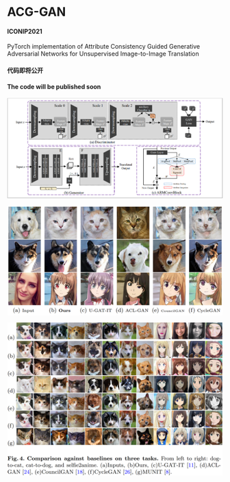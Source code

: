 # ACG-GAN

#### ICONIP2021
PyTorch implementation of Attribute Consistency Guided Generative Adversarial Networks for Unsupervised Image-to-Image Translation


#### 代码即将公开

#### The code will be published soon
![](https://github.com/Nightfury12366/ACG-GAN/blob/main/networks.PNG)



![](https://github.com/Nightfury12366/ACG-GAN/blob/main/result1.PNG)



![](https://github.com/Nightfury12366/ACG-GAN/blob/main/result2.PNG)

